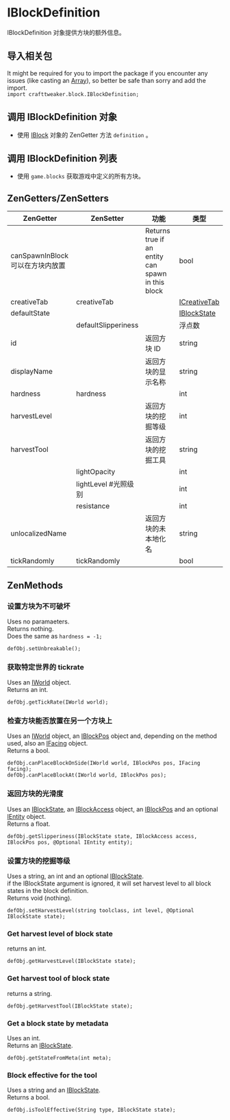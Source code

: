 # IBlockDefinition

IBlockDefinition 对象提供方块的额外信息。

## 导入相关包
It might be required for you to import the package if you encounter any issues (like casting an [Array](/AdvancedFunctions/Arrays_and_Loops/)), so better be safe than sorry and add the import.  
`import crafttweaker.block.IBlockDefinition;`

## 调用 IBlockDefinition 对象

* 使用 [IBlock](/Vanilla/Blocks/IBlock/) 对象的 ZenGetter 方法 `definition` 。

## 调用 IBlockDefinition 列表

* 使用 `game.blocks` 获取游戏中定义的所有方块。

## ZenGetters/ZenSetters

| ZenGetter                | ZenSetter           | 功能                                                | 类型                                                  |
| ------------------------ | ------------------- | ------------------------------------------------- | --------------------------------------------------- |
| canSpawnInBlock 可以在方块内放置 |                     | Returns true if an entity can spawn in this block | bool                                                |
| creativeTab              | creativeTab         |                                                   | [ICreativeTab](/Vanilla/CreativeTabs/ICreativeTab/) |
| defaultState             |                     |                                                   | [IBlockState](/Vanilla/Blocks/IBlockState/)         |
|                          | defaultSlipperiness |                                                   | 浮点数                                                 |
| id                       |                     | 返回方块 ID                                           | string                                              |
| displayName              |                     | 返回方块的显示名称                                         | string                                              |
| hardness                 | hardness            |                                                   | int                                                 |
| harvestLevel             |                     | 返回方块的挖掘等级                                         | int                                                 |
| harvestTool              |                     | 返回方块的挖掘工具                                         | string                                              |
|                          | lightOpacity        |                                                   | int                                                 |
|                          | lightLevel #光照级别    |                                                   | int                                                 |
|                          | resistance          |                                                   | int                                                 |
| unlocalizedName          |                     | 返回方块的未本地化名                                        | string                                              |
| tickRandomly             | tickRandomly        |                                                   | bool                                                |


## ZenMethods
### 设置方块为不可破坏
Uses no paramaeters.  
Returns nothing.  
Does the same as `hardness = -1;`
```zenscript
defObj.setUnbreakable();
```

### 获取特定世界的 tickrate
Uses an [IWorld](/Vanilla/World/IWorld/) object.  
Returns an int.
```zenscript
defObj.getTickRate(IWorld world);
```

### 检查方块能否放置在另一个方块上
Uses an [IWorld](/Vanilla/World/IWorld/) object, an [IBlockPos](/Vanilla/World/IBlockPos/) object and, depending on the method used, also an [IFacing](/Vanilla/World/IFacing/) object.  
Returns a bool.
```zenscript
defObj.canPlaceBlockOnSide(IWorld world, IBlockPos pos, IFacing facing);
defObj.canPlaceBlockAt(IWorld world, IBlockPos pos);
```


### 返回方块的光滑度
Uses an [IBlockState](/Vanilla/Blocks/IBlockState/), an [IBlockAccess](/Vanilla/World/IBlockAccess/) object, an [IBlockPos](/Vanilla/World/IBlockPos/) and an optional [IEntity](/Vanilla/Entities/IEntity/) object.  
Returns a float.
```zenscript
defObj.getSlipperiness(IBlockState state, IBlockAccess access, IBlockPos pos, @Optional IEntity entity);
```

### 设置方块的挖掘等级
Uses a string, an int and an optional [IBlockState](/Vanilla/Blocks/IBlockState/).  
if the IBlockState argument is ignored, it will set harvest level to all block states in the block definition.  
Returns void (nothing).
```zenscript
defObj.setHarvestLevel(string toolclass, int level, @Optional IBlockState state);
```

### Get harvest level of block state
returns an int.
```zenscript
defObj.getHarvestLevel(IBlockState state);
```

### Get harvest tool of block state
returns a string.
```zenscript
defObj.getHarvestTool(IBlockState state);
```

### Get a block state by metadata
Uses an int.  
Returns an [IBlockState](/Vanilla/Blocks/IBlockState/).
```zenscript
defObj.getStateFromMeta(int meta);
```

### Block effective for the tool
Uses a string and an [IBlockState](/Vanilla/Blocks/IBlockState/).  
Returns a bool.
```zenscript
defObj.isToolEffective(String type, IBlockState state);
```
